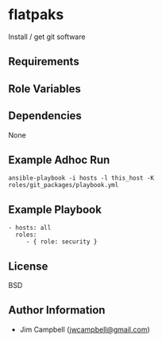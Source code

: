 flatpaks
========

Install / get git software

Requirements
------------



Role Variables
--------------



Dependencies
------------

None

Example Adhoc Run
-----------------

`ansible-playbook -i hosts -l this_host -K roles/git_packages/playbook.yml`

Example Playbook
----------------

    - hosts: all
      roles:
         - { role: security }

License
-------

BSD

Author Information
------------------

  * Jim Campbell (jwcampbell@gmail.com)
